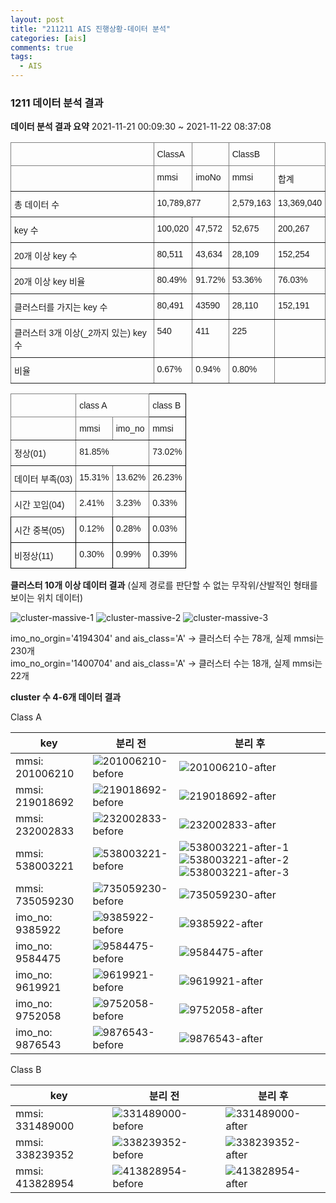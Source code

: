 ```yaml
---
layout: post
title: "211211 AIS 진행상황-데이터 분석"
categories: [ais]
comments: true
tags:
  - AIS
---
```

### 1211 데이터 분석 결과
**데이터 분석 결과 요약**
2021-11-21 00:09:30 ~ 2021-11-22 08:37:08

<style type="text/css">
.tg  {border-collapse:collapse;border-spacing:0;}
.tg td{border-color:black;border-style:solid;border-width:1px;font-family:Arial, sans-serif;font-size:14px;
  overflow:hidden;padding:10px 5px;word-break:normal;}
.tg th{border-color:black;border-style:solid;border-width:1px;font-family:Arial, sans-serif;font-size:14px;
  font-weight:normal;overflow:hidden;padding:10px 5px;word-break:normal;}
.tg .tg-0pky{border-color:inherit;text-align:left;vertical-align:top}
</style>
<table class="tg">
<thead>
  <tr>
    <th class="tg-0pky"></th>
    <th class="tg-0pky">ClassA</th>
    <th class="tg-0pky"></th>
    <th class="tg-0pky">ClassB</th>
    <th class="tg-0pky"></th>
  </tr>
</thead>
<tbody>
  <tr>
    <td class="tg-0pky"></td>
    <td class="tg-0pky">mmsi</td>
    <td class="tg-0pky">imoNo</td>
    <td class="tg-0pky">mmsi</td>
    <td class="tg-0pky">합계</td>
  </tr>
  <tr>
    <td class="tg-0pky">총 데이터 수</td>
    <td class="tg-0pky" colspan="2">10,789,877</td>
    <td class="tg-0pky">2,579,163</td>
    <td class="tg-0pky">13,369,040</td>
  </tr>
  <tr>
    <td class="tg-0pky">key 수</td>
    <td class="tg-0pky">100,020</td>
    <td class="tg-0pky">47,572</td>
    <td class="tg-0pky">52,675</td>
    <td class="tg-0pky">200,267</td>
  </tr>
  <tr>
    <td class="tg-0pky">20개 이상 key 수</td>
    <td class="tg-0pky">80,511</td>
    <td class="tg-0pky">43,634</td>
    <td class="tg-0pky">28,109</td>
    <td class="tg-0pky">152,254</td>
  </tr>
  <tr>
    <td class="tg-0pky">20개 이상 key 비율</td>
    <td class="tg-0pky">80.49%</td>
    <td class="tg-0pky">91.72%</td>
    <td class="tg-0pky">53.36%</td>
    <td class="tg-0pky">76.03%</td>
  </tr>
  <tr>
    <td class="tg-0pky">클러스터를 가지는 key 수</td>
    <td class="tg-0pky">80,491</td>
    <td class="tg-0pky">43590</td>
    <td class="tg-0pky">28,110</td>
    <td class="tg-0pky">152,191</td>
  </tr>
  <tr>
    <td class="tg-0pky">클러스터 3개 이상(_2까지 있는) key 수</td>
    <td class="tg-0pky">540</td>
    <td class="tg-0pky">411</td>
    <td class="tg-0pky">225</td>
    <td class="tg-0pky"></td>
  </tr>
  <tr>
    <td class="tg-0pky">비율</td>
    <td class="tg-0pky">0.67%</td>
    <td class="tg-0pky">0.94%</td>
    <td class="tg-0pky">0.80%</td>
    <td class="tg-0pky"></td>
  </tr>
</tbody>
</table>

<style type="text/css">
.tg  {border-collapse:collapse;border-spacing:0;}
.tg td{border-color:black;border-style:solid;border-width:1px;font-family:Arial, sans-serif;font-size:14px;
  overflow:hidden;padding:10px 5px;word-break:normal;}
.tg th{border-color:black;border-style:solid;border-width:1px;font-family:Arial, sans-serif;font-size:14px;
  font-weight:normal;overflow:hidden;padding:10px 5px;word-break:normal;}
.tg .tg-0pky{border-color:inherit;text-align:left;vertical-align:top}
.tg .tg-0lax{text-align:left;vertical-align:top}
</style>
<table class="tg">
<thead>
  <tr>
    <th class="tg-0pky"></th>
    <th class="tg-0pky" colspan="2">class A</th>
    <th class="tg-0lax">class B</th>
  </tr>
</thead>
<tbody>
  <tr>
    <td class="tg-0pky"></td>
    <td class="tg-0pky">mmsi</td>
    <td class="tg-0pky">imo_no</td>
    <td class="tg-0lax">mmsi</td>
  </tr>
  <tr>
    <td class="tg-0pky">정상(01)</td>
    <td class="tg-0pky" colspan="2">81.85%</td>
    <td class="tg-0lax">73.02%</td>
  </tr>
  <tr>
    <td class="tg-0pky">데이터 부족(03)</td>
    <td class="tg-0pky">15.31%</td>
    <td class="tg-0pky">13.62%</td>
    <td class="tg-0lax">26.23%</td>
  </tr>
  <tr>
    <td class="tg-0pky">시간 꼬임(04)</td>
    <td class="tg-0pky">2.41%</td>
    <td class="tg-0pky">3.23%</td>
    <td class="tg-0lax">0.33%</td>
  </tr>
  <tr>
    <td class="tg-0lax">시간 중복(05)</td>
    <td class="tg-0lax">0.12%</td>
    <td class="tg-0lax">0.28%</td>
    <td class="tg-0lax">0.03%</td>
  </tr>
  <tr>
    <td class="tg-0lax">비정상(11)</td>
    <td class="tg-0lax">0.30%</td>
    <td class="tg-0lax">0.99%</td>
    <td class="tg-0lax">0.39%</td>
  </tr>
</tbody>
</table>

**클러스터 10개 이상 데이터 결과**
(실제 경로를 판단할 수 없는 무작위/산발적인 형태를 보이는 위치 데이터)

![cluster-massive-1](cluster-massive-1.png)
![cluster-massive-2](cluster-massive-2.png)
![cluster-massive-3](cluster-massive-3.png)

imo_no_orgin='4194304' and ais_class='A' -> 클러스터 수는 78개, 실제 mmsi는 230개<br>
imo_no_orgin='1400704' and ais_class='A' -> 클러스터 수는 18개, 실제 mmsi는 22개

**cluster 수 4-6개 데이터 결과**

Class A

|key|분리 전|분리 후|
|--- |--- |--- |
|mmsi: 201006210|![201006210-before](201006210-before.png)|![201006210-after](201006210-after.png)|
|mmsi: 219018692|![219018692-before](219018692-before.png)|![219018692-after](219018692-after.png)|
|mmsi: 232002833|![232002833-before](232002833-before.png)|![232002833-after](232002833-after.png)|
|mmsi: 538003221|![538003221-before](538003221-before.png)|![538003221-after-1](538003221-after-1.png)![538003221-after-2](538003221-after-2.png)![538003221-after-3](538003221-after-3.png)|
|mmsi: 735059230|![735059230-before](735059230-before.png)|![735059230-after](735059230-after.png)|
|imo_no: 9385922|![9385922-before](9385922-before.png)|![9385922-after](9385922-after.png)|
|imo_no: 9584475|![9584475-before](9584475-before.png)|![9584475-after](9584475-after.png)|
|imo_no: 9619921|![9619921-before](9619921-before.png)|![9619921-after](9619921-after.png)|
|imo_no: 9752058|![9752058-before](9752058-before.png)|![9752058-after](9752058-after.png)|
|imo_no: 9876543|![9876543-before](9876543-before.png)|![9876543-after](9876543-after.png)|

Class B

|key|분리 전|분리 후|
|--- |--- |--- |
|mmsi: 331489000|![331489000-before](331489000-before.png)|![331489000-after](331489000-after.png)|
|mmsi: 338239352|![338239352-before](338239352-before.png)|![338239352-after](338239352-after.png)|
|mmsi: 413828954|![413828954-before](413828954-before.png)|![413828954-after](413828954-after.png)|
